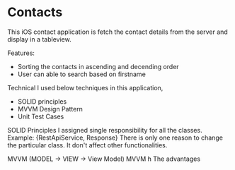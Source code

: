 # Contacts

This iOS contact application is fetch the contact details from the server and display in a tableview.

Features:
* Sorting the contacts in ascending and decending order
* User can able to search based on firstname

Technical
I used below techniques in this application,
* SOLID principles
* MVVM Design Pattern
* Unit Test Cases 


SOLID Principles
I assigned single responsibility for all the classes. Example: {RestApiService, Response}
There is only one reason to change the particular class. It don't affect other functionalities.

MVVM (MODEL -> VIEW -> View Model)
MVVM h
The advantages



